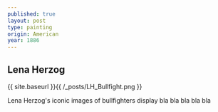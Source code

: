 ```yaml
---
published: true
layout: post
type: painting
origin: American
year: 1886
---
```

## Lena Herzog

{{ site.baseurl }}{{ /_posts/LH_Bullfight.png }}


Lena Herzog's iconic images of bullfighters display bla bla bla bla bla
